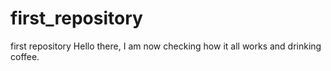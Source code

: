 # first_repository
first repository
Hello there, I am now checking how it all works and drinking coffee. 
